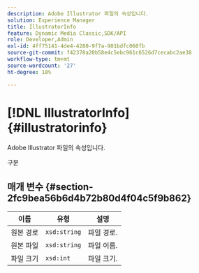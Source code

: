 ```yaml
---
description: Adobe Illustrator 파일의 속성입니다.
solution: Experience Manager
title: IllustratorInfo
feature: Dynamic Media Classic,SDK/API
role: Developer,Admin
exl-id: 4ff75141-4de4-4280-9f7a-901bdfc060fb
source-git-commit: f42378a20b58e4c5ebc961c6526d7cecabc2ae38
workflow-type: tm+mt
source-wordcount: '27'
ht-degree: 18%

---
```


# [!DNL IllustratorInfo]{#illustratorinfo}

Adobe Illustrator 파일의 속성입니다.

구문

## 매개 변수 {#section-2fc9bea56b6d4b72b80d4f04c5f9b862}

| 이름 | 유형 | 설명 |
|---|---|---|
| 원본 경로 | `xsd:string` | 파일 경로. |
| 원본 파일 | `xsd:string` | 파일 이름. |
| 파일 크기 | `xsd:int` | 파일 크기. |
